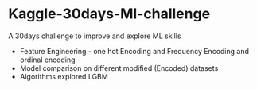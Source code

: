 # Kaggle-30days-Ml-challenge

A 30days challenge to improve and explore ML skills
- Feature Engineering - one hot Encoding and Frequency Encoding and ordinal encoding
- Model comparison on different modified (Encoded) datasets
- Algorithms explored LGBM 
